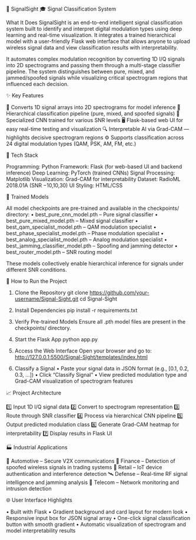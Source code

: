 📡 SignalSight
🎓 Signal Classification System

What It Does
SignalSight is an end-to-end intelligent signal classification system built to identify and interpret digital modulation types using deep learning and real-time visualization. It integrates a trained hierarchical model with a user-friendly Flask web interface that allows anyone to upload wireless signal data and view classification results with interpretability.

It automates complex modulation recognition by converting 1D I/Q signals into 2D spectrograms and passing them through a multi-stage classifier pipeline. The system distinguishes between pure, mixed, and jammed/spoofed signals while visualizing critical spectrogram regions that influenced each decision.

✨ Key Features

🎯 Converts 1D signal arrays into 2D spectrograms for model inference
🔁 Hierarchical classification pipeline (pure, mixed, and spoofed signals)
🧠 Specialized CNN trained for various SNR levels
🖥️ Flask-based web UI for easy real-time testing and visualization
🔍 Interpretable AI via Grad-CAM — highlights decisive spectrogram regions
⚙️ Supports classification across 24 digital modulation types (QAM, PSK, AM, FM, etc.)

🧩 Tech Stack

Programming: Python
Framework: Flask (for web-based UI and backend inference)
Deep Learning: PyTorch (trained CNNs)
Signal Processing: Matplotlib
Visualization: Grad-CAM for interpretability
Dataset: RadioML 2018.01A (SNR −10,10,30)
UI Styling: HTML/CSS

🧠 Trained Models

All model checkpoints are pre-trained and available in the checkpoints/ directory:
• best_pure_cnn_model.pth – Pure signal classifier
• best_pure_mixed_model.pth – Mixed signal classifier
• best_qam_specialist_model.pth – QAM modulation specialist
• best_phase_specialist_model.pth – Phase modulation specialist
• best_analog_specialist_model.pth – Analog modulation specialist
• best_jamming_classifier_model.pth – Spoofing and jamming detector
• best_router_model.pth – SNR routing model

These models collectively enable hierarchical inference for signals under different SNR conditions.

🚀 How to Run the Project

1. Clone the Repository
git clone https://github.com/your-username/Signal-Sight.git
cd Signal-Sight

2. Install Dependencies
pip install -r requirements.txt

3. Verify Pre-trained Models
Ensure all .pth model files are present in the checkpoints/ directory.

4. Start the Flask App
python app.py

5. Access the Web Interface
Open your browser and go to:
http://127.0.0.1:5500/Signal-Sight/templates/index.html

6. Classify a Signal
• Paste your signal data in JSON format (e.g., [0.1, 0.2, 0.3, ...])
• Click “Classify Signal”
• View predicted modulation type and Grad-CAM visualization of spectrogram features

📈 Project Architecture

1️⃣ Input 1D I/Q signal data
2️⃣ Convert to spectrogram representation
3️⃣ Route through SNR classifier
4️⃣ Process via hierarchical CNN pipeline
5️⃣ Output predicted modulation class
6️⃣ Generate Grad-CAM heatmap for interpretability
7️⃣ Display results in Flask UI

🏭 Industrial Applications

🚗 Automotive – Secure V2X communications
🏦 Finance – Detection of spoofed wireless signals in trading systems
🏬 Retail – IoT device authentication and interference detection
🛰️ Defense – Real-time RF signal intelligence and jamming analysis
📡 Telecom – Network monitoring and intrusion detection

🌐 User Interface Highlights

• Built with Flask
• Gradient background and card layout for modern look
• Responsive input box for JSON signal array
• One-click signal classification button with smooth gradient
• Automatic visualization of spectrogram and model interpretability results

